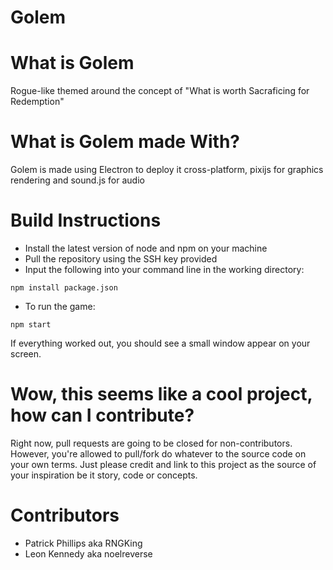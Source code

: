 # Golem

# What is Golem
Rogue-like themed around the concept of "What is worth Sacraficing for Redemption"

# What is Golem made With?

Golem is made using Electron to deploy it cross-platform, pixijs for graphics rendering and sound.js for audio

# Build Instructions

* Install the latest version of node and npm on your machine
* Pull the repository using the SSH key provided
* Input the following into your command line in the working directory:
```
npm install package.json
```
* To run the game:
```
npm start
```

If everything worked out, you should see a small window appear on your screen. 


# Wow, this seems like a cool project, how can I contribute?

Right now, pull requests are going to be closed for non-contributors. However, you're allowed to pull/fork do
whatever to the source code on your own terms. Just please credit and link to this project as the source of 
your inspiration be it story, code or concepts. 

# Contributors
* Patrick Phillips aka RNGKing
* Leon Kennedy aka noelreverse
